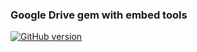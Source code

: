 ### Google Drive gem with embed tools
[![GitHub version](https://badge.fury.io/gh/aldogroup%2FGoogle-Drive@2x.png)](http://badge.fury.io/gh/aldogroup%2FGoogle-Drive)
